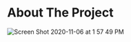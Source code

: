 # About The Project
![Screen Shot 2020-11-06 at 1 57 49 PM](https://user-images.githubusercontent.com/66691586/125318790-2da58d80-e308-11eb-857c-b8bddca12126.png)

